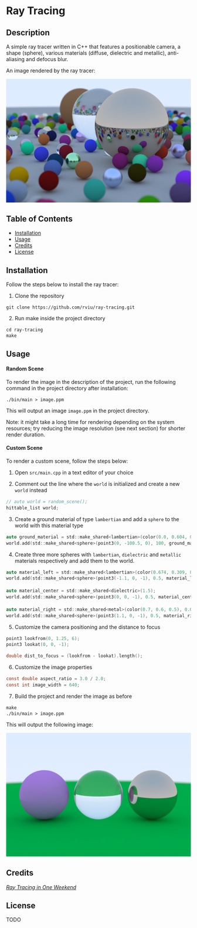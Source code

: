 # Ray Tracing

## Description

A simple ray tracer written in C++ that features a positionable camera, a shape (sphere), various materials (diffuse, dielectric and metallic), anti-aliasing and defocus blur.

An image rendered by the ray tracer:

![Rendered Image](img/image.png)

## Table of Contents

- [Installation](#installation)
- [Usage](#usage)
- [Credits](#credits)
- [License](#license)

## Installation

Follow the steps below to install the ray tracer:

1. Clone the repository

```shell
git clone https://github.com/rviu/ray-tracing.git
```

2. Run make inside the project directory

```shell
cd ray-tracing
make
```

## Usage

#### Random Scene

To render the image in the description of the project, run the following command in the project directory after installation:

```shell
./bin/main > image.ppm
```

This will output an image `image.ppm` in the project directory.

Note: it might take a long time for rendering depending on the system resources; try reducing the image resolution (see next section) for shorter render duration.

#### Custom Scene

To render a custom scene, follow the steps below:

1. Open `src/main.cpp` in a text editor of your choice

2. Comment out the line where the `world` is initialized and create a new `world` instead

```c
// auto world = random_scene();
hittable_list world;
```

3. Create a ground material of type `lambertian` and add a `sphere` to the world with this material type

```c
auto ground_material = std::make_shared<lambertian>(color(0.0, 0.604, 0.09));
world.add(std::make_shared<sphere>(point3(0, -100.5, 0), 100, ground_material));
```

4. Create three more spheres with `lambertian`, `dielectric` and `metallic` materials respectively and add them to the world.

```c
auto material_left = std::make_shared<lambertian>(color(0.674, 0.309, 0.776));
world.add(std::make_shared<sphere>(point3(-1.1, 0, -1), 0.5, material_left));

auto material_center = std::make_shared<dielectric>(1.5);
world.add(std::make_shared<sphere>(point3(0, 0, -1), 0.5, material_center));

auto material_right = std::make_shared<metal>(color(0.7, 0.6, 0.5), 0.0);
world.add(std::make_shared<sphere>(point3(1.1, 0, -1), 0.5, material_right));
```

5. Customize the camera positioning and the distance to focus

```c
point3 lookfrom(0, 1.25, 6);
point3 lookat(0, 0, -1);
```

```c
double dist_to_focus = (lookfrom - lookat).length();
```

6. Customize the image properties

```c
const double aspect_ratio = 3.0 / 2.0;
const int image_width = 640;
```

7. Build the project and render the image as before

```shell
make
./bin/main > image.ppm
```

This will output the following image:

![Rendered Image](img/custom.png)

## Credits

[_Ray Tracing in One Weekend_](https://raytracing.github.io/books/RayTracingInOneWeekend.html)

## License

TODO

